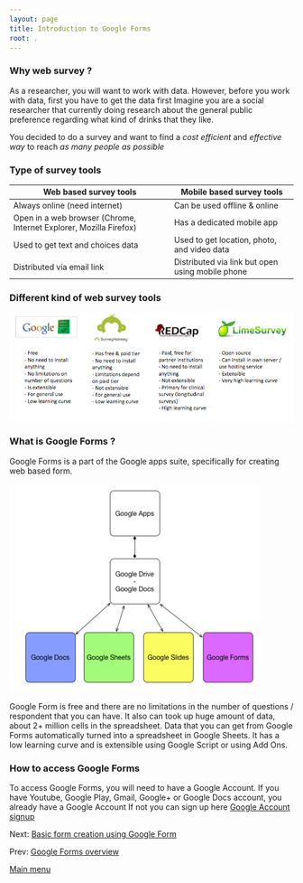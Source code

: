 ```yaml
---
layout: page
title: Introduction to Google Forms
root: .
---
```


### Why web survey ?

As a researcher, you will want to work with data. However, before you work with data, first you have to get the data first
Imagine you are a social researcher that currently doing research about the general public preference regarding what kind of drinks that they like.

You decided to do a survey and want to find a *cost efficient* and *effective way* to reach *as many people as possible*

### Type of survey tools

| Web based survey tools                                             | Mobile based survey tools                        |
|--------------------------------------------------------------------|--------------------------------------------------|
| Always online (need internet)                                      | Can be used offline & online                     |
| Open in a web browser (Chrome, Internet Explorer, Mozilla Firefox) | Has a dedicated mobile app                       |
| Used to get text and choices data                                  | Used to get location, photo, and video data      |
| Distributed via email link                                         | Distributed via link but open using mobile phone |

### Different kind of web survey tools

![Web survey tools](img/google-forms-01-01.png)

### What is Google Forms ?

Google Forms is a part of the Google apps suite, specifically for creating web based form.

![Google for apps suite](img/google-forms-01-02.png)

Google Form is free and there are no limitations in the number of questions / respondent that you can have. It also can took up huge amount of data, about 2+ million cells in the spreadsheet.
Data that you can get from Google Forms automatically turned into a spreadsheet in Google Sheets. It has a low learning curve and is extensible using Google Script or using Add Ons.

### How to access Google Forms

To access Google Forms, you will need to have a Google Account. 
If you have Youtube, Google Play, Gmail, Google+ or Google Docs account, you already have a Google Account
If not you can sign up here [Google Account signup](https://accounts.google.com/signup)

Next: [Basic form creation using Google Form](google-forms-02-creation.html)

Prev: [Google Forms overview](google-forms-00-overview.html)


[Main menu](index.html)
